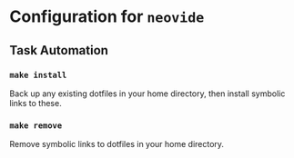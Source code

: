 # Configuration for `neovide`

## Task Automation

### `make install`

Back up any existing dotfiles in your home directory, then install symbolic links to these.

### `make remove`

Remove symbolic links to dotfiles in your home directory.
